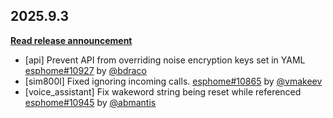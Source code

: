 ## 2025.9.3

[**Read release announcement**](https://esphome.io/changelog/2025.9.0)

- [api] Prevent API from overriding noise encryption keys set in YAML [esphome#10927](https://github.com/esphome/esphome/pull/10927) by [@bdraco](https://github.com/bdraco)
- [sim800l] Fixed ignoring incoming calls. [esphome#10865](https://github.com/esphome/esphome/pull/10865) by [@vmakeev](https://github.com/vmakeev)
- [voice_assistant] Fix wakeword string being reset while referenced [esphome#10945](https://github.com/esphome/esphome/pull/10945) by [@abmantis](https://github.com/abmantis)

